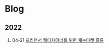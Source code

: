 # Blog

## 2022

1. 04-21 [프리랜서 웹디자이너를 위한 재능마켓 종류]

[프리랜서 웹디자이너를 위한 재능마켓 종류]: 2022/2022-04-21-프리랜서-웹디자이너를-위한-재능마켓-종류.md